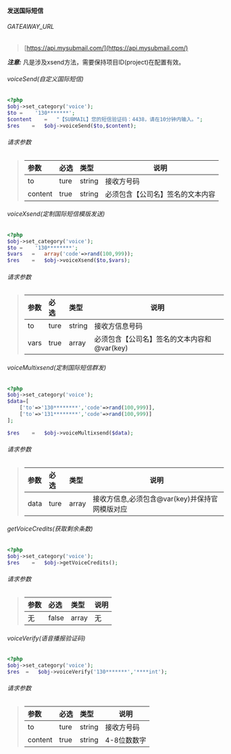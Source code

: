 #### 发送国际短信

###### GATEAWAY_URL
> [https://api.mysubmail.com/](https://api.mysubmail.com/)


***注意:***
凡是涉及xsend方法，需要保持项目ID(project)在配置有效。

###### voiceSend(自定义国际短信)
``` php
<?php 
$obj->set_category('voice');
$to =    '130*******';
$content    =   "【SUBMAIL】您的短信验证码：4438，请在10分钟内输入。";
$res    =   $obj->voiceSend($to,$content);
```
###### 请求参数
> | 参数 | 必选 | 类型   | 说明                                    |
> | :--- | :--- | :----- | --------------------------------------- |
> | to | ture | string | 接收方号码                            |
> | content | true | string    | 必须包含【公司名】签名的文本内容|


###### voiceXsend(定制国际短信模版发送)
``` php
<?php 
$obj->set_category('voice');
$to =    '130********';
$vars   =   array('code'=>rand(100,999));
$res    =   $obj->voiceXsend($to,$vars);
```
###### 请求参数
> | 参数 | 必选 | 类型   | 说明                                    |
> | :--- | :--- | :----- | --------------------------------------- |
> | to | ture | string | 接收方信息号码|
> | vars | true | array    | 必须包含【公司名】签名的文本内容和@var(key)|


###### voiceMultixsend(定制国际短信群发)
``` php
<?php 
$obj->set_category('voice');
$data=[
    ['to'=>'130********','code'=>rand(100,999)],
    ['to'=>'131********','code'=>rand(100,999)]
];

$res    =   $obj->voiceMultixsend($data);
```
###### 请求参数
> | 参数 | 必选 | 类型   | 说明                                    |
> | :--- | :--- | :----- | --------------------------------------- |
> | data | ture | array | 接收方信息,必须包含@var(key)并保持官网模版对应 |  

###### getVoiceCredits(获取剩余条数)
``` php
<?php 
$obj->set_category('voice');
$res    =   $obj->getVoiceCredits();
```
###### 请求参数
> | 参数 | 必选 | 类型   | 说明                                    |
> | :--- | :--- | :----- | --------------------------------------- |
> | 无 | false | array | 无 | 

###### voiceVerify(语音播报验证码)
``` php
<?php 
$obj->set_category('voice');
$res  =   $obj->voiceVerify('130*******','****int');
```
###### 请求参数
> | 参数 | 必选 | 类型   | 说明                                    |
> | :--- | :--- | :----- | --------------------------------------- |
> | to | ture | string | 接收方号码                            |
> | content | true | string    | 4-8位数数字|